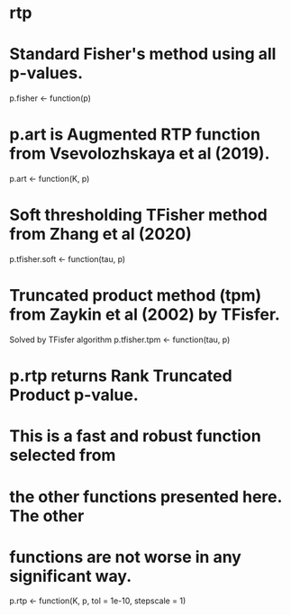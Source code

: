 # rtp

# Standard Fisher's method using all p-values.
p.fisher <- function(p)

# p.art is Augmented RTP function from Vsevolozhskaya et al (2019).
p.art <- function(K, p)


# Soft thresholding TFisher method from Zhang et al (2020)
p.tfisher.soft <- function(tau, p)

# Truncated product method (tpm) from Zaykin et al (2002) by TFisfer.
Solved by TFisfer algorithm
p.tfisher.tpm <- function(tau, p)

# p.rtp returns Rank Truncated Product p-value.
# This is a fast and robust function selected from
# the other functions presented here. The other
# functions are not worse in any significant way.
p.rtp <- function(K, p, tol = 1e-10, stepscale = 1)
